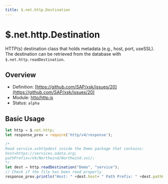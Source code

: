 ```yaml
---
title: $.net.http.Destination
---
```


$.net.http.Destination
===

HTTP(s) destination class that holds metadata (e.g., host, port, useSSL). The destination can be retrieved from the database with `$.net.http.readDestination`.

## Overview

- Definition: [https://github.com/SAP/xsk/issues/20](https://github.com/SAP/xsk/issues/20)
- Module: [http/http.js](https://github.com/SAP/xsk/tree/main/modules/api/api-xsjs/src/main/resources/xsk/http/http.js)
- Status: `alpha`

## Basic Usage

```javascript
let http = $.net.http;
let response_prev = require('http/v4/response');

/*
Read service.xshttpdest inside the Demo package that contains:
host=https://services.odata.org;
pathPrefix=/V4/Northwind/Northwind.svc/;
*/
let dest = http.readDestination("Demo", "service");
// Check if the file has been read properly
response_prev.println("Host: " +dest.host+ " Path Prefix: " +dest.pathPrefix);
```